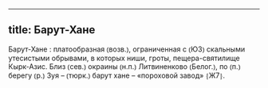 
---
title: Барут-Хане
---
Барут-Хане
: платообразная ⦅возв.⦆, ограниченная с ⦅ЮЗ⦆ скальными утесистыми обрывами, в которых ниши, гроты, пещера-святилище Кырк-Азис. Близ ⦅сев.⦆ окраины ⦅н.п.⦆ Литвиненково ⦅Белог.⦆, по ⦅п.⦆ берегу ⦅р.⦆ Зуя – ⦅тюрк.⦆ барут хане – «пороховой завод» ⦃Ж7⦄.
